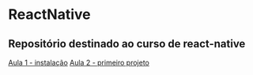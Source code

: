 # ReactNative
## Repositório destinado ao curso de react-native

[Aula 1 - instalação](https://github.com/AWLeiseR/ReactNative/tree/master/Aula%201)
[Aula 2 - primeiro projeto](https://github.com/AWLeiseR/ReactNative/tree/master/Aula%202)
